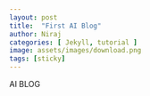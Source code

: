 ```yaml
---
layout: post
title:  "First AI Blog"
author: Niraj
categories: [ Jekyll, tutorial ]
image: assets/images/download.png
tags: [sticky]
---
```


AI BLOG
